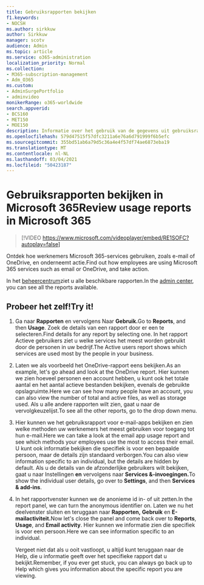 ```yaml
---
title: Gebruiksrapporten bekijken
f1.keywords:
- NOCSH
ms.author: sirkkuw
author: Sirkkuw
manager: scotv
audience: Admin
ms.topic: article
ms.service: o365-administration
localization_priority: Normal
ms.collection:
- M365-subscription-management
- Adm_O365
ms.custom:
- AdminSurgePortfolio
- adminvideo
monikerRange: o365-worldwide
search.appverid:
- BCS160
- MET150
- MOE150
description: Informatie over het gebruik van de gegevens uit gebruiksrapporten.
ms.openlocfilehash: 579d47515f57dfc3211a6e76a6d791999f6b5efc
ms.sourcegitcommit: 355bd51ab6a79d5c36a4e4f57df74ae6873eba19
ms.translationtype: MT
ms.contentlocale: nl-NL
ms.lasthandoff: 03/04/2021
ms.locfileid: "50423187"
---
```

# <a name="review-usage-reports-in-microsoft-365"></a><span data-ttu-id="96ced-103">Gebruiksrapporten bekijken in Microsoft 365</span><span class="sxs-lookup"><span data-stu-id="96ced-103">Review usage reports in Microsoft 365</span></span>

> [!VIDEO https://www.microsoft.com/videoplayer/embed/RE1SOFC?autoplay=false]

<span data-ttu-id="96ced-104">Ontdek hoe werknemers Microsoft 365-services gebruiken, zoals e-mail of OneDrive, en onderneemt actie.</span><span class="sxs-lookup"><span data-stu-id="96ced-104">Find out how employees are using Microsoft 365 services such as email or OneDrive, and take action.</span></span>

<span data-ttu-id="96ced-105">In het [beheercentrum](https://admin.microsoft.com)ziet u alle beschikbare rapporten.</span><span class="sxs-lookup"><span data-stu-id="96ced-105">In the [admin center](https://admin.microsoft.com), you can see all the reports available.</span></span>

## <a name="try-it"></a><span data-ttu-id="96ced-106">Probeer het zelf!</span><span class="sxs-lookup"><span data-stu-id="96ced-106">Try it!</span></span>

1. <span data-ttu-id="96ced-107">Ga naar **Rapporten** en vervolgens Naar **Gebruik.**</span><span class="sxs-lookup"><span data-stu-id="96ced-107">Go to **Reports**, and then **Usage**.</span></span> <span data-ttu-id="96ced-108">Zoek de details van een rapport door er een te selecteren.</span><span class="sxs-lookup"><span data-stu-id="96ced-108">Find details for any report by selecting one.</span></span> <span data-ttu-id="96ced-109">In het rapport Actieve gebruikers ziet u welke services het meest worden gebruikt door de personen in uw bedrijf.</span><span class="sxs-lookup"><span data-stu-id="96ced-109">The Active users report shows which services are used most by the people in your business.</span></span>
1. <span data-ttu-id="96ced-110">Laten we als voorbeeld het OneDrive-rapport eens bekijken.</span><span class="sxs-lookup"><span data-stu-id="96ced-110">As an example, let's go ahead and look at the OneDrive report.</span></span> <span data-ttu-id="96ced-111">Hier kunnen we zien hoeveel personen een account hebben, u kunt ook het totale aantal en het aantal actieve bestanden bekijken, evenals de gebruikte opslagruimte.</span><span class="sxs-lookup"><span data-stu-id="96ced-111">Here we can see how many people have an account, you can also view the number of total and active files, as well as storage used.</span></span> <span data-ttu-id="96ced-112">Als u alle andere rapporten wilt zien, gaat u naar de vervolgkeuzelijst.</span><span class="sxs-lookup"><span data-stu-id="96ced-112">To see all the other reports, go to the drop down menu.</span></span>
1. <span data-ttu-id="96ced-113">Hier kunnen we het gebruiksrapport voor e-mail-apps bekijken en zien welke methoden uw werknemers het meest gebruiken voor toegang tot hun e-mail.</span><span class="sxs-lookup"><span data-stu-id="96ced-113">Here we can take a look at the email app usage report and see which methods your employees use the most to access their email.</span></span> <span data-ttu-id="96ced-114">U kunt ook informatie bekijken die specifiek is voor een bepaalde persoon, maar de details zijn standaard verborgen.</span><span class="sxs-lookup"><span data-stu-id="96ced-114">You can also view information specific to an individual, but the details are hidden by default.</span></span> <span data-ttu-id="96ced-115">Als u de details van de afzonderlijke gebruikers wilt bekijken, gaat u naar Instellingen **en** vervolgens naar **Services &-invoegingen.**</span><span class="sxs-lookup"><span data-stu-id="96ced-115">To show the individual user details, go over to **Settings**, and then **Services & add-ins**.</span></span>
1. <span data-ttu-id="96ced-116">In het rapportvenster kunnen we de anonieme id in- of uit zetten.</span><span class="sxs-lookup"><span data-stu-id="96ced-116">In the report panel, we can turn the anonymous identifier on.</span></span> <span data-ttu-id="96ced-117">Laten we nu het deelvenster sluiten en teruggaan naar **Rapporten,** **Gebruik** en **E-mailactiviteit.**</span><span class="sxs-lookup"><span data-stu-id="96ced-117">Now let's close the panel and come back over to **Reports**, **Usage**, and **Email activity**.</span></span> <span data-ttu-id="96ced-118">Hier kunnen we informatie zien die specifiek is voor een persoon.</span><span class="sxs-lookup"><span data-stu-id="96ced-118">Here we can see information specific to an individual.</span></span>

    <span data-ttu-id="96ced-119">Vergeet niet dat als u ooit vastloopt, u altijd kunt teruggaan naar de Help, die u informatie geeft over het specifieke rapport dat u bekijkt.</span><span class="sxs-lookup"><span data-stu-id="96ced-119">Remember, if you ever get stuck, you can always go back up to Help which gives you information about the specific report you are viewing.</span></span>